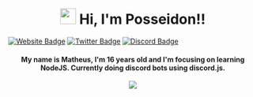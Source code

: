 <h1 align="center"><img src="https://media.giphy.com/media/hvRJCLFzcasrR4ia7z/giphy.gif" width="32px"> Hi, I'm Posseidon!!</h1>

[![Website Badge](https://img.shields.io/badge/-WebSite-0080FF?style=flat-square&labelColor=0080FF&logo=google-chrome&logoColor=white&link=https://posseidon.netlify.app/)](https://posseidon.netlify.app/)
[![Twitter Badge](https://img.shields.io/badge/-Twitter-0080FF?style=flat-square&labelColor=0080FF&logo=twitter&logoColor=white&link=https://twitter.com/P0sseid0n)](https://twitter.com/P0sseid0n)
[![Discord Badge](https://img.shields.io/badge/-Discord-0080FF?style=flat-square&labelColor=0080FF&logo=discord&logoColor=white&link=https://discord.com/users/237313382657687552)](https://discord.com/users/237313382657687552)

<h4 align="center"> My name is Matheus, I'm 16 years old and I'm focusing on learning NodeJS. Currently doing discord bots using discord.js.  </h4>

<p align="center">  
  <img align="center" src="https://github-readme-stats.vercel.app/api/top-langs/?username=Posseidon0110&layout=compact" />
</p>
